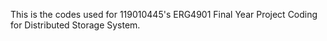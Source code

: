 This is the codes used for 119010445's ERG4901 Final Year Project Coding for Distributed Storage System.

